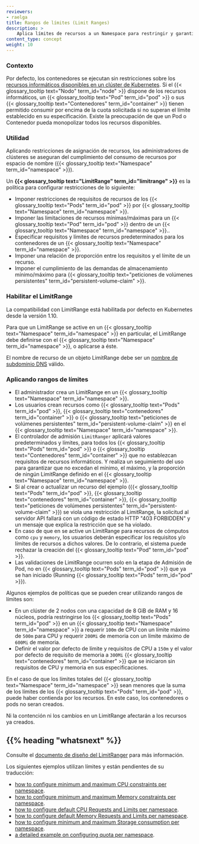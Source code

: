 ```yaml
---
reviewers:
- raelga
title: Rangos de límites (Limit Ranges)
description: >
    Aplica límites de recursos a un Namespace para restringir y garantizar la asignación y consumo de recursos informáticos.
content_type: concept
weight: 10
---
```


<!-- overview -->

### Contexto

Por defecto, los contenedores se ejecutan sin restricciones sobre los [recursos informáticos disponibles en un clúster de Kubernetes](/docs/concepts/configuration/manage-resources-containers/).
Si el {{< glossary_tooltip text="Nodo" term_id="node" >}} dispone de los recursos informáticos, un {{< glossary_tooltip text="Pod" term_id="pod" >}} o sus {{< glossary_tooltip text="Contenedores" term_id="container" >}} tienen permitido consumir por encima de la cuota solicitada si no superan el límite establecido en su especificación.
Existe la preocupación de que un Pod o Contenedor pueda monopolizar todos los recursos disponibles.

### Utilidad

Aplicando restricciones de asignación de recursos, los administradores de clústeres se aseguran del cumplimiento del consumo de recursos por espacio de nombre ({{< glossary_tooltip text="Namespace" term_id="namespace" >}}).

Un **{{< glossary_tooltip text="LimitRange" term_id="limitrange" >}}** es la política para configurar restricciones de lo siguiente:

- Imponer restricciones de requisitos de recursos de los {{< glossary_tooltip text="Pods" term_id="pod" >}} por {{< glossary_tooltip text="Namespace" term_id="namespace" >}}.
- Imponer las limitaciones de recursos mínimas/máximas para un {{< glossary_tooltip text="Pod" term_id="pod" >}} dentro de un {{< glossary_tooltip text="Namespace" term_id="namespace" >}}..
- Especificar requisitos y límites de recursos predeterminados para los contenedores de un {{< glossary_tooltip text="Namespace" term_id="namespace" >}}.
- Imponer una relación de proporción entre los requisitos y el límite de un recurso.
- Imponer el cumplimiento de las demandas de almacenamiento mínimo/máximo para {{< glossary_tooltip text="peticiones de volúmenes persistentes" term_id="persistent-volume-claim" >}}.

### Habilitar el LimitRange

La compatibilidad con LimitRange está habilitada por defecto en Kubernetes desde la versión 1.10.

Para que un LimitRange se active en un {{< glossary_tooltip text="Namespace" term_id="namespace" >}} en particular, el LimitRange debe definirse con el {{< glossary_tooltip text="Namespace" term_id="namespace" >}}, o aplicarse a éste.

El nombre de recurso de un objeto LimitRange debe ser un
[nombre de subdominio DNS](/docs/concepts/overview/working-with-objects/names#dns-subdomain-names) válido.

### Aplicando rangos de límites

- El administrador crea un LimitRange en un {{< glossary_tooltip text="Namespace" term_id="namespace" >}}.
- Los usuarios crean recursos como {{< glossary_tooltip text="Pods" term_id="pod" >}}, {{< glossary_tooltip text="contenedores" term_id="container" >}} o {{< glossary_tooltip text="peticiones de volúmenes persistentes" term_id="persistent-volume-claim" >}} en el {{< glossary_tooltip text="Namespace" term_id="namespace" >}}.
- El controlador de admisión `LimitRanger` aplicará valores predeterminados y límites, para todos los {{< glossary_tooltip text="Pods" term_id="pod" >}} o {{< glossary_tooltip text="Contenedores" term_id="container" >}} que no establezcan requisitos de recursos informáticos. Y realiza un seguimiento del uso para garantizar que no excedan el mínimo, el máximo, y la proporción de ningún LimitRange definido en el {{< glossary_tooltip text="Namespace" term_id="namespace" >}}.
- Si al crear o actualizar un recurso del ejemplo ({{< glossary_tooltip text="Pods" term_id="pod" >}}, {{< glossary_tooltip text="contenedores" term_id="container" >}}, {{< glossary_tooltip text="peticiones de volúmenes persistentes" term_id="persistent-volume-claim" >}}) se viola una restricción al LimitRange, la solicitud al servidor API fallará con un código de estado HTTP "403 FORBIDDEN" y un mensaje que explica la restricción que se ha violado.
- En caso de que en se active un LimitRange para recursos de cómputos como `cpu` y `memory`, los usuarios deberán especificar los requisitos y/o límites de recursos a dichos valores. De lo contrario, el sistema puede rechazar la creación del {{< glossary_tooltip text="Pod" term_id="pod" >}}.
- Las validaciones de LimitRange ocurren solo en la etapa de Admisión de Pod, no en {{< glossary_tooltip text="Pods" term_id="pod" >}} que ya se han iniciado (Running {{< glossary_tooltip text="Pods" term_id="pod" >}}).

Algunos ejemplos de políticas que se pueden crear utilizando rangos de límites son:

- En un clúster de 2 nodos con una capacidad de 8 GiB de RAM y 16 núcleos, podría restringirse los {{< glossary_tooltip text="Pods" term_id="pod" >}} en un {{< glossary_tooltip text="Namespace" term_id="namespace" >}} a requerir `100m` de CPU con un límite máximo de `500m` para CPU y requerir `200Mi` de memoria con un límite máximo de `600Mi` de memoria.
- Definir el valor por defecto de límite y requisitos de CPU a `150m` y el valor por defecto de requisito de memoria a `300Mi` {{< glossary_tooltip text="contenedores" term_id="container" >}} que se iniciaron sin requisitos de CPU y memoria en sus especificaciones.

En el caso de que los límites totales del {{< glossary_tooltip text="Namespace" term_id="namespace" >}} sean menores que la suma de los límites de los {{< glossary_tooltip text="Pods" term_id="pod" >}},
puede haber contienda por los recursos. En este caso, los contenedores o pods no seran creados.

Ni la contención ni los cambios en un LimitRange afectarán a los recursos ya creados.

## {{% heading "whatsnext" %}}

Consulte el [documento de diseño del LimitRanger](https://git.k8s.io/community/contributors/design-proposals/resource-management/admission_control_limit_range.md) para más información.

Los siguientes ejemplos utilizan límites y están pendientes de su traducción:

- [how to configure minimum and maximum CPU constraints per namespace](/docs/tasks/administer-cluster/manage-resources/cpu-constraint-namespace/).
- [how to configure minimum and maximum Memory constraints per namespace](/docs/tasks/administer-cluster/manage-resources/memory-constraint-namespace/).
- [how to configure default CPU Requests and Limits per namespace](/docs/tasks/administer-cluster/manage-resources/cpu-default-namespace/).
- [how to configure default Memory Requests and Limits per namespace](/docs/tasks/administer-cluster/manage-resources/memory-default-namespace/).
- [how to configure minimum and maximum Storage consumption per namespace](/docs/tasks/administer-cluster/limit-storage-consumption/#limitrange-to-limit-requests-for-storage).
- [a detailed example on configuring quota per namespace](/docs/tasks/administer-cluster/manage-resources/quota-memory-cpu-namespace/).
